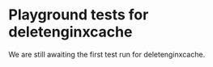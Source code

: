 # Playground tests for deletenginxcache
We are still awaiting the first test run for deletenginxcache.
